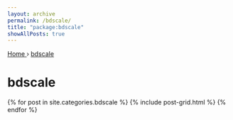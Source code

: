 ```yaml
---
layout: archive
permalink: /bdscale/
title: "package:bdscale"
showAllPosts: true
---
```


<div class="wrap">

   <nav class="breadcrumbs">
      <span itemscope="" itemtype="http://data-vocabulary.org/Breadcrumb">
         <a href="{{ site.baseurl }}" itemprop="url">
            <span itemprop="title">Home</span>
         </a>
          ›
         <a href="{{ site.baseurl }}/bdscale" itemprop="url">
            <span itemprop="title">bdscale</span>
         </a>
      </span>
   </nav>

   <div class="page-title">
     <h1>bdscale</h1>
   </div>

   <div class="archive-wrap">
      <div class="page-content">
         <div class="tiles">
         {% for post in site.categories.bdscale %}
            {% include post-grid.html %}
         {% endfor %}
         </div><!-- /.tiles -->
      </div><!-- /.page-content -->
   </div><!-- /.archive-wrap -->
</div><!-- /.wrap -->
